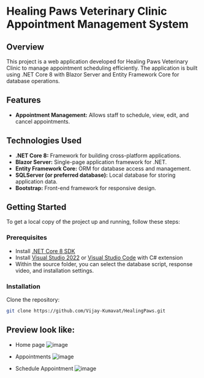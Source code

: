 # Healing Paws Veterinary Clinic Appointment Management System

## Overview
This project is a web application developed for Healing Paws Veterinary Clinic to manage appointment scheduling efficiently. The application is built using .NET Core 8 with Blazor Server and Entity Framework Core for database operations.

## Features
- **Appointment Management:** Allows staff to schedule, view, edit, and cancel appointments.

## Technologies Used
- **.NET Core 8:** Framework for building cross-platform applications.
- **Blazor Server:** Single-page application framework for .NET.
- **Entity Framework Core:** ORM for database access and management.
- **SQLServer (or preferred database):** Local database for storing application data.
- **Bootstrap:** Front-end framework for responsive design.

## Getting Started
To get a local copy of the project up and running, follow these steps:

### Prerequisites
- Install [.NET Core 8 SDK](https://dotnet.microsoft.com/download/dotnet/8.0)
- Install [Visual Studio 2022](https://visualstudio.microsoft.com/) or [Visual Studio Code](https://code.visualstudio.com/) with C# extension
- Within the source folder, you can select the database script, response video, and installation settings.

### Installation
Clone the repository:
   ```bash
   git clone https://github.com/Vijay-Kumavat/HealingPaws.git
```

## Preview look like:

- Home page
![image](https://github.com/user-attachments/assets/b5b28f28-eeb8-41ce-b1fa-2de03631ad75)

- Appointments
![image](https://github.com/user-attachments/assets/27d730eb-1ed6-415c-8e07-72628e9ac3b0)

- Schedule Appointment
![image](https://github.com/user-attachments/assets/6b68158a-64c8-4380-b4c0-9ab3904005bb)
